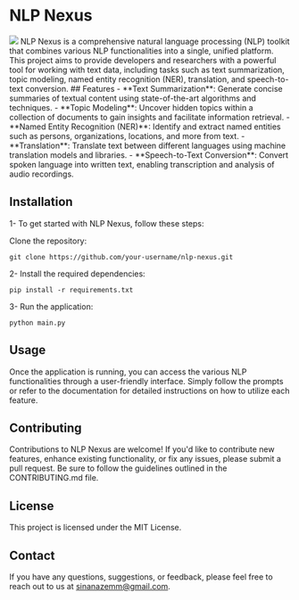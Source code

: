 # NLP Nexus
<img src="https://uploads-ssl.webflow.com/5f8adf96ff635f2728f2e3e4/622f5ab1c267053a030b6e67_NLP%20Tools_Main.png">
NLP Nexus is a comprehensive natural language processing (NLP) toolkit that combines various NLP functionalities into a single, unified platform. This project aims to provide developers and researchers with a powerful tool for working with text data, including tasks such as text summarization, topic modeling, named entity recognition (NER), translation, and speech-to-text conversion.
## Features
- **Text Summarization**: Generate concise summaries of textual content using state-of-the-art algorithms and techniques.
- **Topic Modeling**: Uncover hidden topics within a collection of documents to gain insights and facilitate information retrieval.
- **Named Entity Recognition (NER)**: Identify and extract named entities such as persons, organizations, locations, and more from text.
- **Translation**: Translate text between different languages using machine translation models and libraries.
- **Speech-to-Text Conversion**: Convert spoken language into written text, enabling transcription and analysis of audio recordings.

## Installation
1- To get started with NLP Nexus, follow these steps:

Clone the repository:
```
git clone https://github.com/your-username/nlp-nexus.git
```
2- Install the required dependencies:
```
pip install -r requirements.txt
```
3- Run the application:
```
python main.py
```

## Usage
Once the application is running, you can access the various NLP functionalities through a user-friendly interface. Simply follow the prompts or refer to the documentation for detailed instructions on how to utilize each feature.

## Contributing
Contributions to NLP Nexus are welcome! If you'd like to contribute new features, enhance existing functionality, or fix any issues, please submit a pull request. Be sure to follow the guidelines outlined in the CONTRIBUTING.md file.

## License
This project is licensed under the MIT License.

## Contact
If you have any questions, suggestions, or feedback, please feel free to reach out to us at sinanazemm@gmail.com.
